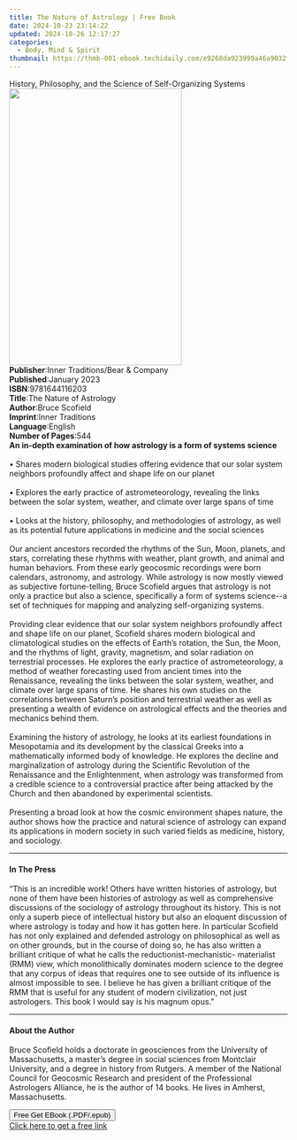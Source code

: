 ```yaml
---
title: The Nature of Astrology | Free Book
date: 2024-10-23 23:14:22
updated: 2024-10-26 12:17:27
categories:
  - Body, Mind & Spirit
thumbnail: https://thmb-001-ebook.techidaily.com/e9268da923999a46a9032f33a8a4cea3b54dca4f3d1b2888dc7822d8a9bfc5ba.jpg
---
```

<main id="book-container">
  <div class="flex flex-col">
    <div class="book-brief flex-1 py-6 px-4 sm:p-6 md:py-10 md:px-8">
      <!-- brief-->
      <div class="book-brief-main">
        History, Philosophy, and the Science of Self-Organizing Systems
      </div>
    </div>
    <div
      class="book-meta-info flex-1 grid gap-4 col-start-1 col-end-3 row-start-1 sm:mb-6 sm:grid-cols-4 lg:gap-6 lg:col-start-2 lg:row-end-6 lg:row-span-6 lg:mb-0"
    >
      <div
        class="book-meta-info-left place-content-center mt-4 p-4 text-sm leading-6 col-start-2 col-span-2 dark:text-slate-400"
      >
        <img
          class="w-full h-500 object-cover rounded-lg sm:h-255 sm:col-span-2 lg:col-span-full"
          src="https://img-001-ebook.techidaily.com/9ae4c45cd52352701bf36959bc6655ab170285c36a4123f122826779c41237b9.jpg"
          alt=""
          width="312"
          height="500"
        />
      </div>
      <div
        class="book-meta-info-right mt-2 col-start-1 row-start-2 col-span-3 self-center"
      >
        <!-- meta data  -->
        <div class="flex flex-col px-4 md:px-8">
          <div class="flex-1">
            <strong>Publisher</strong>:<span class="px-2"
              >Inner Traditions/Bear &amp; Company</span
            >
          </div>
          <div class="flex-1">
            <strong>Published</strong>:<span class="px-2">January 2023</span>
          </div>
          <div class="flex-1">
            <strong>ISBN</strong>:<span class="px-2">9781644116203</span>
          </div>
          <div class="flex-1">
            <strong>Title</strong>:<span class="px-2"
              >The Nature of Astrology</span
            >
          </div>
          <div class="flex-1">
            <strong>Author</strong>:<span class="px-2">Bruce Scofield</span>
          </div>
          <div class="flex-1">
            <strong>Imprint</strong>:<span class="px-2">Inner Traditions</span>
          </div>
          <div class="flex-1">
            <strong>Language</strong>:<span class="px-2">English</span>
          </div>
          <div class="flex-1">
            <strong>Number of Pages</strong>:<span class="px-2">544</span>
          </div>
        </div>
      </div>
    </div>
    <div class="book-description flex-1 py-6 px-4 sm:p-6 md:py-10 md:px-8">
      <div class="book-description-main">
        <div accordion-content="" id="description">
          <b
            >An in-depth examination of how astrology is a form of systems
            science</b
          ><br /><br />• Shares modern biological studies offering evidence that
          our solar system neighbors profoundly affect and shape life on our
          planet<br /><br />
          • Explores the early practice of astrometeorology, revealing the links
          between the solar system, weather, and climate over large spans of
          time<br /><br />
          • Looks at the history, philosophy, and methodologies of astrology, as
          well as its potential future applications in medicine and the social
          sciences<br /><br />
          Our ancient ancestors recorded the rhythms of the Sun, Moon, planets,
          and stars, correlating these rhythms with weather, plant growth, and
          animal and human behaviors. From these early geocosmic recordings were
          born calendars, astronomy, and astrology. While astrology is now
          mostly viewed as subjective fortune-telling, Bruce Scofield argues
          that astrology is not only a practice but also a science, specifically
          a form of systems science--a set of techniques for mapping and
          analyzing self-organizing systems.<br /><br />
          Providing clear evidence that our solar system neighbors profoundly
          affect and shape life on our planet, Scofield shares modern biological
          and climatological studies on the effects of Earth’s rotation, the
          Sun, the Moon, and the rhythms of light, gravity, magnetism, and solar
          radiation on terrestrial processes. He explores the early practice of
          astrometeorology, a method of weather forecasting used from ancient
          times into the Renaissance, revealing the links between the solar
          system, weather, and climate over large spans of time. He shares his
          own studies on the correlations between Saturn’s position and
          terrestrial weather as well as presenting a wealth of evidence on
          astrological effects and the theories and mechanics behind them.<br /><br />
          Examining the history of astrology, he looks at its earliest
          foundations in Mesopotamia and its development by the classical Greeks
          into a mathematically informed body of knowledge. He explores the
          decline and marginalization of astrology during the Scientific
          Revolution of the Renaissance and the Enlightenment, when astrology
          was transformed from a credible science to a controversial practice
          after being attacked by the Church and then abandoned by experimental
          scientists.<br /><br />
          Presenting a broad look at how the cosmic environment shapes nature,
          the author shows how the practice and natural science of astrology can
          expand its applications in modern society in such varied fields as
          medicine, history, and sociology.
        </div>
        <div class="accordion-fader"></div>
      </div>
    </div>
    <div class="book-excerpts flex-1 py-6 px-4 sm:p-6 md:py-10 md:px-8">
      <!-- excerpts-->
      <div class="book-excerpts-main">
        <hr />
        <h4 class="placeholder placeholder-heading">
          <span>In The Press</span>
        </h4>
        <p>
          “This is an incredible work! Others have written histories of
          astrology, but none of them have been histories of astrology as well
          as comprehensive discussions of the sociology of astrology throughout
          its history. This is not only a superb piece of intellectual history
          but also an eloquent discussion of where astrology is today and how it
          has gotten here. In particular Scofield has not only explained and
          defended astrology on philosophical as well as on other grounds, but
          in the course of doing so, he has also written a brilliant critique of
          what he calls the reductionist-mechanistic- materialist (RMM) view,
          which monolithically dominates modern science to the degree that any
          corpus of ideas that requires one to see outside of its influence is
          almost impossible to see. I believe he has given a brilliant critique
          of the RMM that is useful for any student of modern civilization, not
          just astrologers. This book I would say is his magnum opus.”
        </p>
      </div>
    </div>
    <div class="book-about-author flex-1 py-6 px-4 sm:p-6 md:py-10 md:px-8">
      <!-- about author-->
      <div class="book-main-author-main">
        <hr />
        <h4 class="placeholder placeholder-heading">
          <span>About the Author</span>
        </h4>
        <p>
          Bruce Scofield holds a doctorate in geosciences from the University of
          Massachusetts, a master’s degree in social sciences from Montclair
          University, and a degree in history from Rutgers. A member of the
          National Council for Geocosmic Research and president of the
          Professional Astrologers Alliance, he is the author of 14 books. He
          lives in Amherst, Massachusetts.
        </p>
      </div>
    </div>
    <div class="book-free-get flex-1 py-6 px-4 sm:p-6 md:py-10 md:px-8">
      <button
        id="btn-free-get"
        class="bg-blue-500 hover:bg-blue-700 text-white font-bold py-2 px-4 rounded"
      >
        Free Get EBook (.PDF/.epub)
      </button>
      <div id="countdown-display" class="px-2 text-lg mt-2"></div>
      <a
        id="free-link"
        class="hidden bg-blue-500 hover:bg-blue-700 text-white font-bold py-2 px-4 rounded"
        href="https://www.ebooks.com/en-us/book/210528016/the-nature-of-astrology/bruce-scofield/"
        target="_blank"
        >Click here to get a free link</a
      >
    </div>
    <script>
      let countdownTime = 0;
      let countdownInterval = null;
      document
        .getElementById('btn-free-get')
        .addEventListener('click', startCountdown);
      function startCountdown() {
        countdownTime = new Date().getTime() + 60000 * 3;
        countdownInterval = setInterval(updateCountdown, 1000);
        document.getElementById('btn-free-get').disabled = true;
        document
          .getElementById('btn-free-get')
          .classList.add('bg-gray-500', 'cursor-not-allowed');
      }
      function updateCountdown() {
        let currentTime = new Date().getTime();
        let timeLeft = countdownTime - currentTime;
        let secondsLeft = Math.floor(timeLeft / 1000);
        document.getElementById('countdown-display').innerHTML =
          `Remaining time: ${secondsLeft} seconds.`;
        if (secondsLeft <= 0) {
          clearInterval(countdownInterval);
          document.getElementById('btn-free-get').classList.add('hidden');
          document.getElementById('free-link').classList.remove('hidden');
          document.getElementById('countdown-display').innerHTML = '';
        }
      }
    </script>
  </div>
</main>
